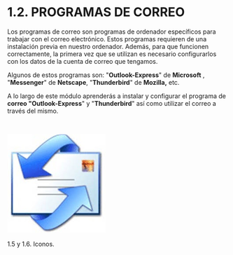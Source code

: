 
# 1.2. PROGRAMAS DE CORREO

Los programas de correo son programas de ordenador específicos para trabajar con el correo electrónico. Estos programas requieren de una instalación previa en nuestro ordenador. Además, para que funcionen correctamente, la primera vez que se utilizan es necesario configurarlos con los datos de la cuenta de correo que tengamos. 

Algunos de estos programas son: "****Outlook-Express****" de **Microsoft** , "****Messenger****" de **Netscape**, "****Thunderbird****" de **Mozilla,** etc.

A lo largo de este módulo aprenderás a instalar y configurar el programa de **correo "Outlook-Express**" y "**Thunderbird**" así como utilizar el correo a través del mismo.

 


![](img/outlook_express.jpg)

1.5 y 1.6. Iconos.

